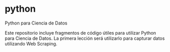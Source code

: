 # python
Python para Ciencia de Datos

Este repositorio incluye fragmentos de código útiles para utilizar Python para Ciencia de Datos.
La primera lección será utilizarlo para capturar datos utilizando Web Scraping.
